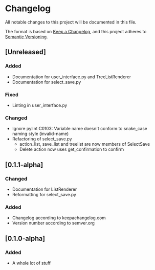 # Changelog
All notable changes to this project will be documented in this file.

The format is based on [Keep a Changelog](https://keepachangelog.com/en/1.0.0/),
and this project adheres to [Semantic Versioning](https://semver.org/spec/v2.0.0.html).

## [Unreleased]

### Added
 - Documentation for user_interface.py and TreeListRenderer
 - Documentation for select_save.py

### Fixed
 - Linting in user_interface.py

### Changed
 - Ignore pylint C0103: Variable name doesn't conform to snake_case naming style
   (invalid-name)
 - Refactoring of select_save.py
   - action_list, save_list and treelist are now members of SelectSave
   - Delete action now uses get_confirmation to confirm

## [0.1.1-alpha]

### Changed
 - Documentation for ListRenderer
 - Reformatting for select_save.py

### Added
 - Changelog according to keepachangelog.com
 - Version number according to semver.org

## [0.1.0-alpha]

### Added
 - A whole lot of stuff
